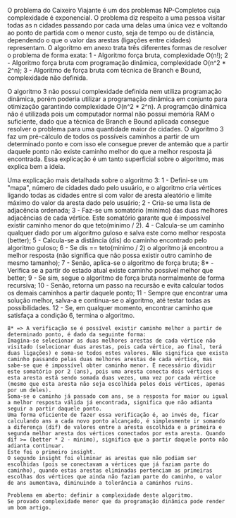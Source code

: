   O problema do Caixeiro Viajante é um dos problemas NP-Completos cuja complexidade é exponencial.
  O problema diz respeito a uma pessoa visitar todas as n cidades passando por cada uma delas uma única vez e voltando ao ponto de partida com o menor custo, seja de tempo ou de distância, dependendo o que o valor das arestas (ligações entre cidades) representam.
  O algoritmo em anexo trata três diferentes formas de resolver o problema de forma exata:
  1 - Algoritmo força bruta, complexidade O(n!);
  2 - Algoritmo força bruta com programação dinâmica, complexidade O(n^2 * 2^n);
  3 - Algoritmo de força bruta com técnica de Branch e Bound, complexidade não definida.
  
  O algoritmo 3 não possui complexidade definida nem utiliza programação dinâmica, porém poderia utilizar a programação dinâmica em conjunto para otimização garantindo complexidade O(n^2 * 2^n). A programção dinâmica não é utilizada pois um computador normal não possui memória RAM o suficiente, dado que a técnica de Branch e Bound aplicada consegue resolver o problema para uma quantidade maior de cidades.
  O algoritmo 3 faz um pré-cálculo de todos os possíveis caminhos a partir de um determinado ponto e com isso ele consegue prever de antemão que a partir daquele ponto não existe caminho melhor do que a melhor resposta já encontrada. Essa explicação é um tanto superficial sobre o algoritmo, mas explica bem a ideia.
  
  Uma explicação mais detalhada sobre o algoritmo 3:
  1 - Defini-se um "mapa", número de cidades dado pelo usuário, e o algoritmo cria vértices ligando todas as cidades entre si com valor de aresta aleatório e limite máximo do valor da aresta dado pelo usuário;
  2 - Cria-se uma lista de adjacência ordenada;
  3 - Faz-se um somatório (minimo) das duas melhores adjacências de cada vértice. Este somatório garante que é impossível existir caminho menor do que teto(minimo / 2).
  4 - Calcula-se um caminho qualquer dado por um algoritmo guloso e salva este como melhor resposta (better);
  5 - Calcula-se a distância (dis) do caminho encontrado pelo algoritmo guloso;
  6 - Se dis == teto(minimo / 2) o algoritmo já encontrou a melhor resposta (não significa que não possa existir outro caminho de mesmo tamanho);
  7 - Senão, aplica-se o algoritmo de força bruta;
  8* - Verifica se a partir do estado atual existe caminho possível melhor que better;
  9 - Se sim, segue o algoritmo de força bruta normalmente de forma recursiva;
  10 - Senão, retorna um passo na recursão e evita calcular todos os demais caminhos a partir daquele ponto;
  11 - Sempre que encontrar uma solução melhor, salva-a e continua-se o algoritmo, até testar todas as possibilidades.
  12 - Se, em qualquer momento, encontrar caminho que satisfaça a condição 6, termina o algoritmo.
    
    8* => A verificação se é possível existir caminho melhor a partir de determinado ponto, é dado da seguinte forma:
    Imagina-se selecionar as duas melhores arestas de cada vértice não visitado (selecionar duas arestas, pois cada vértice, ao final, terá duas ligações) e soma-se todos estes valores. Não significa que exista caminho passando pelas duas melhores arestas de cada vértice, mas sabe-se que é impossível obter caminho menor. É necessário dividir este somatório por 2 (ans), pois uma aresta conecta dois vértices e esta aresta está sendo somada duas vezes, uma vez por cada vértice (mesmo que esta aresta não seja escolhida pelos dois vértices, apenas por um deles).
    Soma-se o caminho já passado com ans, se a resposta for maior ou igual a melhor resposta válida já encontrada, significa que não adianta seguir a partir daquele ponto.
    Uma forma eficiente de fazer essa verificação é, ao invés de, ficar calculando ans a cada novo ponto alcançado, é simplesmente ir somando a diferença (dif) de valores entre a aresta escolhida e a primeira e segunda melhor aresta dos vértices conectados por esta aresta. Quando dif >= (better * 2 - minimo), significa que a partir daquele ponto não adianta continuar.
    Este foi o primeiro insight.
    O segundo insight foi eliminar as arestas que não podiam ser escolhidas (pois se conectavam a vértices que já faziam parte do caminho), quando estas arestas eliminadas pertenciam as primeiras escolhas dos vértices que ainda não faziam parte do caminho, o valor de ans aumentava, diminuindo a tolerância a caminhos ruins.
    
    Problema em aberto: definir a complexidade deste algoritmo. 
    Se provado complexidade menor que da programação dinâmica pode render um bom artigo.
